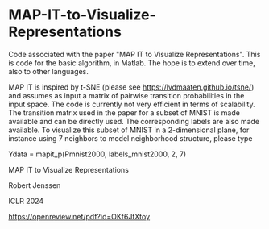 # MAP-IT-to-Visualize-Representations
Code associated with the paper "MAP IT to Visualize Representations". This is code for the basic algorithm, in Matlab. The hope is to extend over time, also to other languages.  

MAP IT is inspired by t-SNE (please see https://lvdmaaten.github.io/tsne/) and assumes as input a matrix of pairwise transition probabilities in the input space. The code is currently not very efficient in terms of scalability. The transition matrix used in the paper for a subset of MNIST is made available and can be directly used. The corresponding labels are also made available. To visualize this subset of MNIST in a 2-dimensional plane, for instance using 7 neighbors to model neighborhood structure, please type 

Ydata = mapit_p(Pmnist2000, labels_mnist2000, 2, 7)

MAP IT to Visualize Representations

Robert Jenssen

ICLR 2024

https://openreview.net/pdf?id=OKf6JtXtoy 
